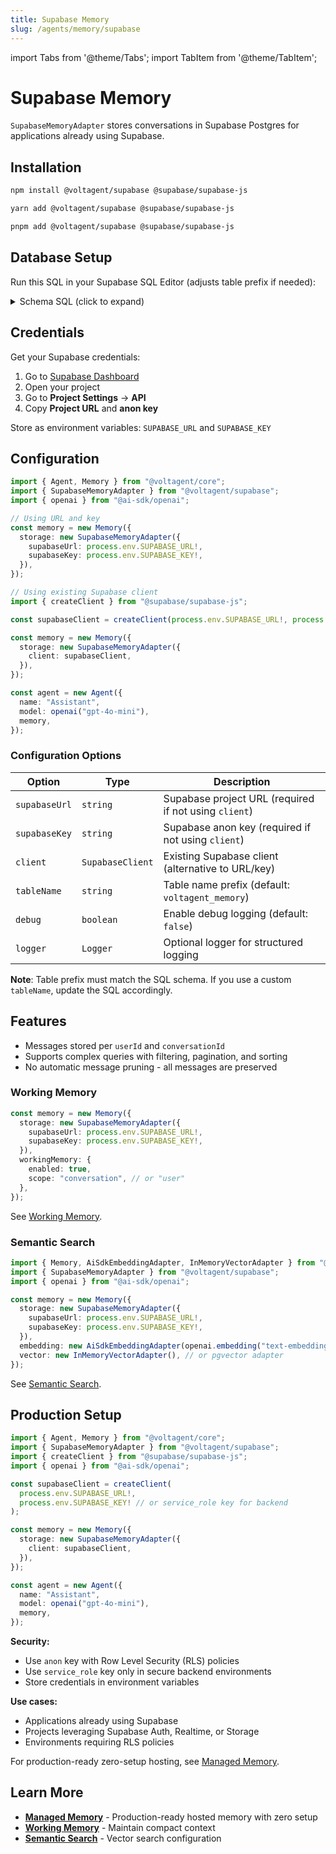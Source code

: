 ```yaml
---
title: Supabase Memory
slug: /agents/memory/supabase
---
```


import Tabs from '@theme/Tabs';
import TabItem from '@theme/TabItem';

# Supabase Memory

`SupabaseMemoryAdapter` stores conversations in Supabase Postgres for applications already using Supabase.

## Installation

<Tabs groupId="package-manager">
  <TabItem value="npm" label="npm" default>

```bash
npm install @voltagent/supabase @supabase/supabase-js
```

  </TabItem>
  <TabItem value="yarn" label="yarn">

```bash
yarn add @voltagent/supabase @supabase/supabase-js
```

  </TabItem>
  <TabItem value="pnpm" label="pnpm">

```bash
pnpm add @voltagent/supabase @supabase/supabase-js
```

  </TabItem>
</Tabs>

## Database Setup

Run this SQL in your Supabase SQL Editor (adjusts table prefix if needed):

<details>
<summary>Schema SQL (click to expand)</summary>

```sql
-- Users table (for user-scoped working memory)
CREATE TABLE IF NOT EXISTS voltagent_memory_users (
  id TEXT PRIMARY KEY,
  metadata JSONB,
  created_at TIMESTAMPTZ NOT NULL DEFAULT timezone('utc'::text, now()),
  updated_at TIMESTAMPTZ NOT NULL DEFAULT timezone('utc'::text, now())
);

-- Conversations table
CREATE TABLE IF NOT EXISTS voltagent_memory_conversations (
  id TEXT PRIMARY KEY,
  resource_id TEXT NOT NULL,
  user_id TEXT NOT NULL,
  title TEXT NOT NULL,
  metadata JSONB NOT NULL,
  created_at TIMESTAMPTZ NOT NULL DEFAULT timezone('utc'::text, now()),
  updated_at TIMESTAMPTZ NOT NULL DEFAULT timezone('utc'::text, now())
);

-- Messages table (UIMessage format)
CREATE TABLE IF NOT EXISTS voltagent_memory_messages (
  conversation_id TEXT NOT NULL REFERENCES voltagent_memory_conversations(id) ON DELETE CASCADE,
  message_id TEXT NOT NULL,
  user_id TEXT NOT NULL,
  role TEXT NOT NULL,
  parts JSONB,
  metadata JSONB,
  format_version INTEGER DEFAULT 2,
  created_at TIMESTAMPTZ NOT NULL DEFAULT timezone('utc'::text, now()),
  PRIMARY KEY (conversation_id, message_id)
);

-- Workflow states (for suspension/resume)
CREATE TABLE IF NOT EXISTS voltagent_memory_workflow_states (
  id TEXT PRIMARY KEY,
  workflow_id TEXT NOT NULL,
  workflow_name TEXT NOT NULL,
  status TEXT NOT NULL,
  suspension JSONB,
  user_id TEXT,
  conversation_id TEXT,
  metadata JSONB,
  created_at TIMESTAMPTZ NOT NULL,
  updated_at TIMESTAMPTZ NOT NULL
);

-- Indexes
CREATE INDEX IF NOT EXISTS idx_voltagent_memory_conversations_user_id
  ON voltagent_memory_conversations(user_id);

CREATE INDEX IF NOT EXISTS idx_voltagent_memory_conversations_resource_id
  ON voltagent_memory_conversations(resource_id);

CREATE INDEX IF NOT EXISTS idx_voltagent_memory_messages_conversation_id
  ON voltagent_memory_messages(conversation_id);

CREATE INDEX IF NOT EXISTS idx_voltagent_memory_messages_created_at
  ON voltagent_memory_messages(created_at);

CREATE INDEX IF NOT EXISTS idx_voltagent_memory_workflow_states_workflow_id
  ON voltagent_memory_workflow_states(workflow_id);

CREATE INDEX IF NOT EXISTS idx_voltagent_memory_workflow_states_status
  ON voltagent_memory_workflow_states(status);
```

</details>

## Credentials

Get your Supabase credentials:

1. Go to [Supabase Dashboard](https://app.supabase.com)
2. Open your project
3. Go to **Project Settings** → **API**
4. Copy **Project URL** and **anon key**

Store as environment variables: `SUPABASE_URL` and `SUPABASE_KEY`

## Configuration

```ts
import { Agent, Memory } from "@voltagent/core";
import { SupabaseMemoryAdapter } from "@voltagent/supabase";
import { openai } from "@ai-sdk/openai";

// Using URL and key
const memory = new Memory({
  storage: new SupabaseMemoryAdapter({
    supabaseUrl: process.env.SUPABASE_URL!,
    supabaseKey: process.env.SUPABASE_KEY!,
  }),
});

// Using existing Supabase client
import { createClient } from "@supabase/supabase-js";

const supabaseClient = createClient(process.env.SUPABASE_URL!, process.env.SUPABASE_KEY!);

const memory = new Memory({
  storage: new SupabaseMemoryAdapter({
    client: supabaseClient,
  }),
});

const agent = new Agent({
  name: "Assistant",
  model: openai("gpt-4o-mini"),
  memory,
});
```

### Configuration Options

| Option        | Type             | Description                                           |
| ------------- | ---------------- | ----------------------------------------------------- |
| `supabaseUrl` | `string`         | Supabase project URL (required if not using `client`) |
| `supabaseKey` | `string`         | Supabase anon key (required if not using `client`)    |
| `client`      | `SupabaseClient` | Existing Supabase client (alternative to URL/key)     |
| `tableName`   | `string`         | Table name prefix (default: `voltagent_memory`)       |
| `debug`       | `boolean`        | Enable debug logging (default: `false`)               |
| `logger`      | `Logger`         | Optional logger for structured logging                |

**Note**: Table prefix must match the SQL schema. If you use a custom `tableName`, update the SQL accordingly.

## Features

- Messages stored per `userId` and `conversationId`
- Supports complex queries with filtering, pagination, and sorting
- No automatic message pruning - all messages are preserved

### Working Memory

```ts
const memory = new Memory({
  storage: new SupabaseMemoryAdapter({
    supabaseUrl: process.env.SUPABASE_URL!,
    supabaseKey: process.env.SUPABASE_KEY!,
  }),
  workingMemory: {
    enabled: true,
    scope: "conversation", // or "user"
  },
});
```

See [Working Memory](./working-memory.md).

### Semantic Search

```ts
import { Memory, AiSdkEmbeddingAdapter, InMemoryVectorAdapter } from "@voltagent/core";
import { SupabaseMemoryAdapter } from "@voltagent/supabase";
import { openai } from "@ai-sdk/openai";

const memory = new Memory({
  storage: new SupabaseMemoryAdapter({
    supabaseUrl: process.env.SUPABASE_URL!,
    supabaseKey: process.env.SUPABASE_KEY!,
  }),
  embedding: new AiSdkEmbeddingAdapter(openai.embedding("text-embedding-3-small")),
  vector: new InMemoryVectorAdapter(), // or pgvector adapter
});
```

See [Semantic Search](./semantic-search.md).

## Production Setup

```ts
import { Agent, Memory } from "@voltagent/core";
import { SupabaseMemoryAdapter } from "@voltagent/supabase";
import { createClient } from "@supabase/supabase-js";
import { openai } from "@ai-sdk/openai";

const supabaseClient = createClient(
  process.env.SUPABASE_URL!,
  process.env.SUPABASE_KEY! // or service_role key for backend
);

const memory = new Memory({
  storage: new SupabaseMemoryAdapter({
    client: supabaseClient,
  }),
});

const agent = new Agent({
  name: "Assistant",
  model: openai("gpt-4o-mini"),
  memory,
});
```

**Security:**

- Use `anon` key with Row Level Security (RLS) policies
- Use `service_role` key only in secure backend environments
- Store credentials in environment variables

**Use cases:**

- Applications already using Supabase
- Projects leveraging Supabase Auth, Realtime, or Storage
- Environments requiring RLS policies

For production-ready zero-setup hosting, see [Managed Memory](./managed-memory.md).

## Learn More

- **[Managed Memory](./managed-memory.md)** - Production-ready hosted memory with zero setup
- **[Working Memory](./working-memory.md)** - Maintain compact context
- **[Semantic Search](./semantic-search.md)** - Vector search configuration
